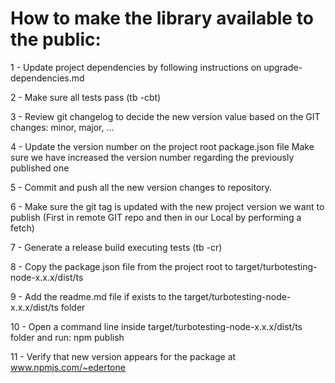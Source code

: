 # How to make the library available to the public:

1 - Update project dependencies by following instructions on upgrade-dependencies.md

2 - Make sure all tests pass (tb -cbt)

3 - Review git changelog to decide the new version value based on the GIT changes: minor, major, ...
    
4 - Update the version number on the project root package.json file
    Make sure we have increased the version number regarding the previously published one

5 - Commit and push all the new version changes to repository.

6 - Make sure the git tag is updated with the new project version we want to publish
    (First in remote GIT repo and then in our Local by performing a fetch)

7 - Generate a release build executing tests (tb -cr)

8 - Copy the package.json file from the project root to target/turbotesting-node-x.x.x/dist/ts

9 - Add the readme.md file if exists to the target/turbotesting-node-x.x.x/dist/ts folder

10 - Open a command line inside target/turbotesting-node-x.x.x/dist/ts folder and run:
    npm publish
   
11 - Verify that new version appears for the package at www.npmjs.com/~edertone
